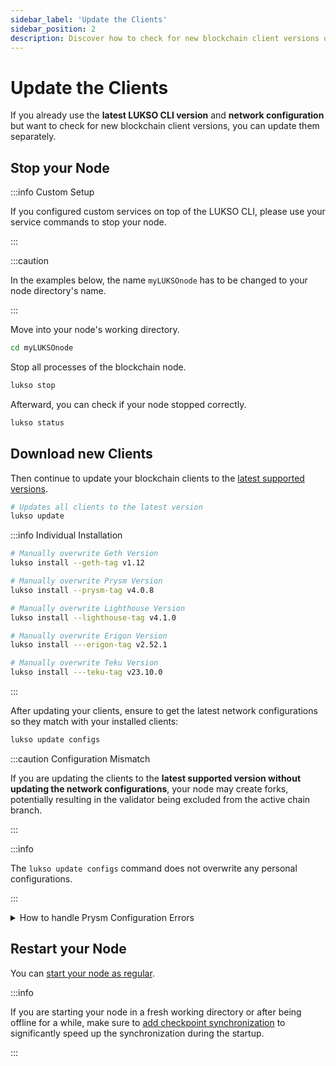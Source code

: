 ```yaml
---
sidebar_label: 'Update the Clients'
sidebar_position: 2
description: Discover how to check for new blockchain client versions on LUKSO.
---
```


# Update the Clients

If you already use the **latest LUKSO CLI version** and **network configuration** but want to check for new blockchain client versions, you can update them separately.

## Stop your Node

:::info Custom Setup

If you configured custom services on top of the LUKSO CLI, please use your service commands to stop your node.

:::

:::caution

In the examples below, the name `myLUKSOnode` has to be changed to your node directory's name.

:::

Move into your node's working directory.

```bash
cd myLUKSOnode
```

Stop all processes of the blockchain node.

```bash
lukso stop
```

Afterward, you can check if your node stopped correctly.

```bash
lukso status
```

## Download new Clients

Then continue to update your blockchain clients to the [latest supported versions](../mainnet/running-a-node.md#supported-clients-versions).

```bash
# Updates all clients to the latest version
lukso update
```

:::info Individual Installation

```bash
# Manually overwrite Geth Version
lukso install --geth-tag v1.12

# Manually overwrite Prysm Version
lukso install --prysm-tag v4.0.8

# Manually overwrite Lighthouse Version
lukso install --lighthouse-tag v4.1.0

# Manually overwrite Erigon Version
lukso install ---erigon-tag v2.52.1

# Manually overwrite Teku Version
lukso install ---teku-tag v23.10.0
```

:::

After updating your clients, ensure to get the latest network configurations so they match with your installed clients:

```bash
lukso update configs
```

:::caution Configuration Mismatch

If you are updating the clients to the **latest supported version without updating the network configurations**, your node may create forks, potentially resulting in the validator being excluded from the active chain branch.

:::

:::info

The `lukso update configs` command does not overwrite any personal configurations.

:::

<details>
  <summary>How to handle Prysm Configuration Errors</summary>

If you updated the network configuration files but are running a Prysm client **below** Version `4.0.8`, your client may not know configuration properties that were introduced in later stages:

```text
There were some issues parsing the config from a yaml file" error="yaml: unmarshal errors:
field DENEB_FORK_VERSION not found in type params.BeaconChainConfig
field DENEB_FORK_EPOCH not found in type params.BeaconChainConfig
```

This won't affect your node in any way. If you are able to run newer Prysm versions, **we recommend updating** to the latest supported version.

</details>

## Restart your Node

You can [start your node as regular](../mainnet/running-a-node.md#start-the-clients).

:::info

If you are starting your node in a fresh working directory or after being offline for a while, make sure to [add checkpoint synchronization](../mainnet/running-a-node.md#start-the-clients) to significantly speed up the synchronization during the startup.

:::
